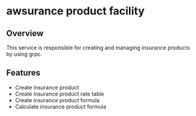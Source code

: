 # awsurance product facility
## Overview
This service is responsible for creating and managing insurance products by using grpc.
## Features
- Create insurance product
- Create insurance product rate table
- Create insurance product formula
- Calculate insurance product formula